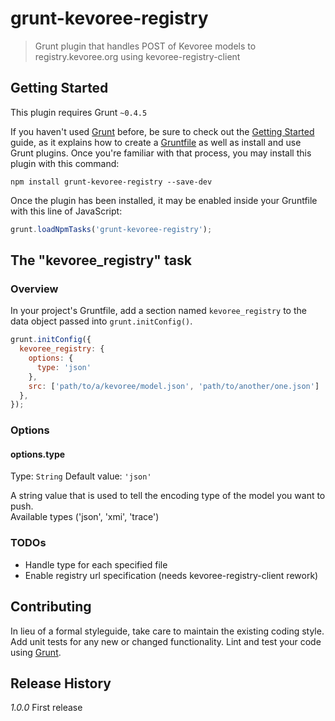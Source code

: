 # grunt-kevoree-registry

> Grunt plugin that handles POST of Kevoree models to registry.kevoree.org using kevoree-registry-client

## Getting Started
This plugin requires Grunt `~0.4.5`

If you haven't used [Grunt](http://gruntjs.com/) before, be sure to check out the [Getting Started](http://gruntjs.com/getting-started) guide, as it explains how to create a [Gruntfile](http://gruntjs.com/sample-gruntfile) as well as install and use Grunt plugins. Once you're familiar with that process, you may install this plugin with this command:

```shell
npm install grunt-kevoree-registry --save-dev
```

Once the plugin has been installed, it may be enabled inside your Gruntfile with this line of JavaScript:

```js
grunt.loadNpmTasks('grunt-kevoree-registry');
```

## The "kevoree_registry" task

### Overview
In your project's Gruntfile, add a section named `kevoree_registry` to the data object passed into `grunt.initConfig()`.

```js
grunt.initConfig({
  kevoree_registry: {
    options: {
      type: 'json'
    },
    src: ['path/to/a/kevoree/model.json', 'path/to/another/one.json']
  },
});
```

### Options

#### options.type
Type: `String`
Default value: `'json'`

A string value that is used to tell the encoding type of the model you want to push.  
Available types ('json', 'xmi', 'trace')

### TODOs
 - Handle type for each specified file
 - Enable registry url specification (needs kevoree-registry-client rework)

## Contributing
In lieu of a formal styleguide, take care to maintain the existing coding style. Add unit tests for any new or changed functionality. Lint and test your code using [Grunt](http://gruntjs.com/).

## Release History
_1.0.0_ First release
